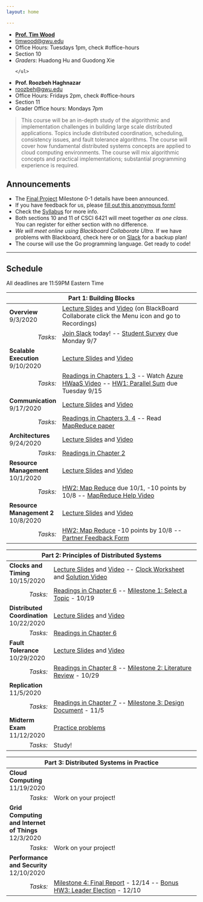 ```yaml
---
layout: home

---
```

<div class="wrapper" markdown="0"><div class="footer-col-wrapper">
<div class="footer-col two-col-1">
    <ul class="contact-list">
        <li><a href="https://faculty.cs.gwu.edu/timwood"><b>Prof. Tim Wood</b></a></li>
        <li><a href="mailto:timwood@gwu.edu">timwood@gwu.edu</a></li>
        <li>Office Hours: Tuesdays 1pm, check #office-hours</li>
        <li>Section 10</li>
        <li><i>Graders</i>: Huadong Hu and Guodong Xie</li>

    </ul>
</div>
<div class="footer-col two-col-2">
    <ul class="contact-list">
        <li><b>Prof. Roozbeh Haghnazar</b></li>
        <li><a href="mailto:roozbeh@gwu.edu">roozbeh@gwu.edu</a></li>
        <li>Office Hours: Fridays 2pm, check #office-hours</li>
        <li>Section 11</li>
        <li>Grader Office hours: Mondays 7pm</li>
    </ul>
    </div>
</div></div>

> This course will be an in-depth study of the algorithmic and implementation challenges in building large scale distributed applications. Topics include distributed coordination, scheduling, consistency issues, and fault tolerance algorithms. The course will cover how fundamental distributed systems concepts are applied to cloud computing environments. The course will mix algorithmic concepts and practical implementations; substantial programming experience is required.




## Announcements ##
- The [Final Project](/project/) Milestone 0-1 details have been announced.
- If you have feedback for us, please [fill out this anonymous form!](https://forms.gle/veNaFvyrwggT2HZbA)
- Check the [Syllabus](syllabus/) for more info.
- Both sections 10 and 11 of CSCI 6421 will meet together *as one class*. You can register for either section with no difference. 
- *We will meet online using Blackboard Collaborate Ultra*. If we have problems with Blackboard, check here or on [Slack](https://join.slack.com/t/gwdistsys20/signup) for a backup plan!
- The course will use the Go programming language. Get ready to code!


<hr>

## Schedule  ##

All deadlines are 11:59PM Eastern Time

<div style="font-size:90%">

<table>
    <thead>
    <tr><th style="text-align:center" colspan="2">Part 1: Building Blocks</th></tr>
    </thead>
    <tr><td style="width:20%"><b>Overview</b>
    <br>9/3/2020
    </td><td>
    <a href="/slides/1-introduction.pdf">Lecture Slides</a> and <a href="https://blackboard.gwu.edu/webapps/collab-ultra/tool/collabultra?course_id=_342915_1&amp;mode=cpview">Video</a> (on BlackBoard Collaborate click the Menu icon and go to Recordings)<br>
    </td>
    </tr>
    <tr><td style="text-align:right"><i>Tasks:</i></td>
    <td>
    <a href="https://join.slack.com/t/gwdistsys20/signup">Join Slack</a> today! -- <a href="https://forms.gle/yd45FuMR7HSBJvMs9">Student Survey</a> due Monday 9/7 
    </td>
    </tr>
    <tr><td><b>Scalable Execution</b>
    <br>9/10/2020
    </td><td><a href="/slides/2-execution.pdf">Lecture Slides</a> and <a href="https://blackboard.gwu.edu/webapps/collab-ultra/tool/collabultra?course_id=_342915_1&amp;mode=cpview">Video</a>  </td>
    </tr>
    <tr><td style="text-align:right"><i>Tasks:</i></td> 
    <td><a href="/readings.html">Readings in Chapters 1, 3</a> -- Watch <a href="https://gwu.box.com/s/uykp9ouz6fqc8d3psmehq46swmn7i4gm">Azure HWaaS Video</a> -- <a href="hw1/">HW1: Parallel Sum</a> due Tuesday 9/15</td>
    </tr>
    <tr><td><b>Communication</b>
    <br>9/17/2020
    </td><td><a href="/slides/3-communication.pdf">Lecture Slides</a> and <a href="https://blackboard.gwu.edu/webapps/collab-ultra/tool/collabultra?course_id=_342915_1&amp;mode=cpview">Video</a> </td>
    </tr>
    <tr><td style="text-align:right"><i>Tasks:</i></td> 
    <td><a href="/readings.pdf">Readings in Chapters 3, 4</a> -- Read <a href="http://research.google.com/archive/mapreduce-osdi04.pdf">MapReduce paper</a></td>
    </tr>
    <tr><td><b>Architectures</b>
    <br>9/24/2020
    </td><td><a href="/slides/4-architecture.pdf">Lecture Slides</a> and <a href="https://blackboard.gwu.edu/webapps/collab-ultra/tool/collabultra?course_id=_342915_1&amp;mode=cpview">Video</a>  </td>
    </tr>
    <tr><td style="text-align:right"><i>Tasks:</i></td> 
    <td> <a href="/readings.pdf">Readings in Chapter 2</a>  </td>
    </tr>
    <tr><td><b>Resource Management</b>
    <br>10/1/2020
    </td><td><a href="/slides/5-resources.pdf">Lecture Slides</a> and <a href="https://blackboard.gwu.edu/webapps/collab-ultra/tool/collabultra?course_id=_342915_1&amp;mode=cpview">Video</a>  </td>
    </tr>
    <tr><td style="text-align:right"><i>Tasks:</i></td> 
    <td> <a href="hw2/">HW2: Map Reduce</a> due 10/1, -10 points by 10/8 -- <a href="https://youtu.be/ZcaQ7yLAYwM">MapReduce Help Video</a> </td>
    </tr>
    <tr><td><b>Resource Management 2</b>
    <br>10/8/2020
    </td><td><a href="/slides/6-migration.pdf">Lecture Slides</a> and <a href="https://blackboard.gwu.edu/webapps/collab-ultra/tool/collabultra?course_id=_342915_1&amp;mode=cpview">Video</a>  </td>
    </tr>
    <tr><td style="text-align:right"><i>Tasks:</i></td> 
    <td> <a href="hw2/">HW2: Map Reduce</a> -10 points by 10/8 -- <a href="https://forms.gle/bCMJnDwNzhDudEGo6">Partner Feedback Form</a> </td>
    </tr>
</table>

<table>
    <thead>
    <tr><th style="text-align:center" colspan="2">Part 2: Principles of Distributed Systems</th></tr>
    </thead>
    <tr><td style="width:20%"><b>Clocks and Timing</b>
    <br>10/15/2020
    </td><td>
    <a href="/slides/7-coordination-notes.pdf">Lecture Slides</a> and <a href="https://blackboard.gwu.edu/webapps/collab-ultra/tool/collabultra?course_id=_342915_1&amp;mode=cpview">Video</a> -- <a href="/clock-worksheet.pdf">Clock Worksheet</a> and <a href="https://youtu.be/IAI712Kk-O8">Solution Video</a>
    </td>
    </tr>
    <tr><td style="text-align:right"><i>Tasks:</i></td>
    <td><a href="/readings.pdf">Readings in Chapter 6</a> -- <a href="/project/#milestone-1-select-a-topic">Milestone 1: Select a Topic</a> - 10/19</td>
    </tr>
    <tr><td><b>Distributed Coordination</b>
    <br>10/22/2020
    </td><td><a href="/slides/8-consensus.pdf">Lecture Slides</a> and <a href="https://blackboard.gwu.edu/webapps/collab-ultra/tool/collabultra?course_id=_342915_1&amp;mode=cpview">Video</a></td>
    </tr>
    <tr><td style="text-align:right"><i>Tasks:</i></td>
    <td><a href="/readings.pdf">Readings in Chapter 6</a> </td>
    </tr>
    <tr><td><b>Fault Tolerance</b><br>10/29/2020</td>
    <td><a href="/slides/9-ft-notes.pdf">Lecture Slides</a> and <a href="https://blackboard.gwu.edu/webapps/collab-ultra/tool/collabultra?course_id=_342915_1&amp;mode=cpview">Video</a> </td>
    </tr>
    <tr><td style="text-align:right"><i>Tasks:</i></td>
    <td><a href="/readings.pdf">Readings in Chapter 8</a> -- <a href="/project/#milestone-2-literature-review">Milestone 2: Literature Review</a> - 10/29</td>
    </tr>
    <tr><td><b>Replication</b><br>11/5/2020</td>
    <td> </td>
    </tr>
    <tr><td style="text-align:right"><i>Tasks:</i></td>
    <td><a href="/readings.pdf">Readings in Chapter 7</a> -- <a href="/project/#milestone-3-design-document">Milestone 3: Design Document</a> - 11/5</td>
    </tr>
    <tr><td><b>Midterm Exam</b><br>11/12/2020</td>
    <td><a href="exam/sample-exam.pdf">Practice problems</a></td>
    </tr>
    <tr><td style="text-align:right"><i>Tasks:</i></td><td>Study!</td></tr>
</table>

<table>
    <thead>
    <tr><th style="text-align:center" colspan="2">Part 3: Distributed Systems in Practice</th></tr>
    </thead>
    <tr><td style="width:20%"><b>Cloud Computing</b><br>11/19/2020</td><td> </td>
    </tr>
    <tr><td style="text-align:right"><i>Tasks:</i></td><td>Work on your project! </td></tr>
    <tr><td><b>Grid Computing and Internet of Things</b><br>12/3/2020</td><td> </td>
    </tr>
    <tr><td style="text-align:right"><i>Tasks:</i></td><td>Work on your project! </td></tr>
    <tr><td><b>Performance and Security</b><br>12/10/2020</td><td> </td>
    </tr>
    <tr><td style="text-align:right"><i>Tasks:</i></td><td>
    <a href="/project/#milestone-4-final-report">Milestone 4: Final Report</a> - 12/14 -- <a href="/hw3/">Bonus HW3: Leader Election</a> - 12/10
    </td></tr>
</table>

</div>
